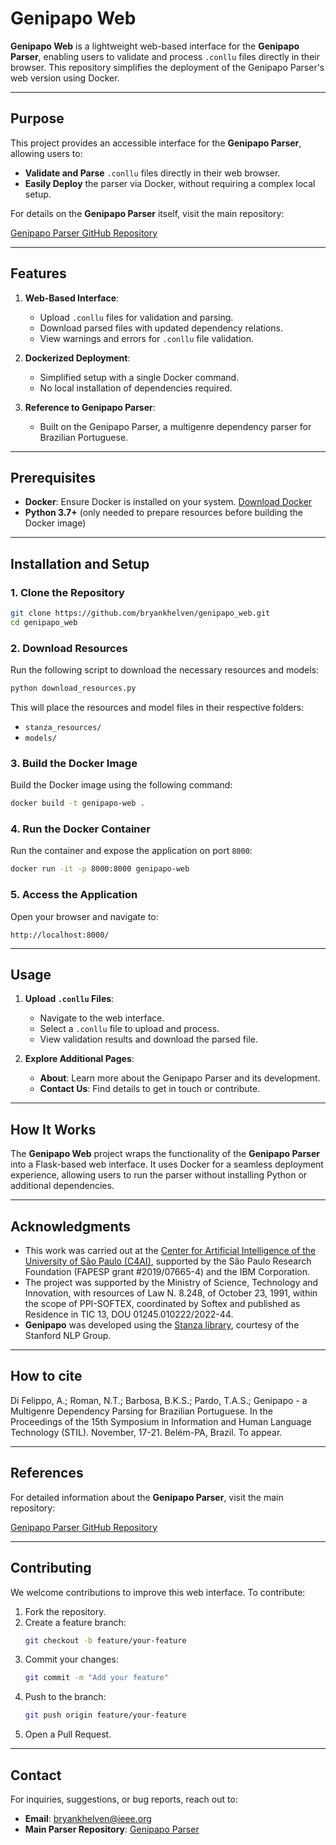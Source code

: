 
# Genipapo Web

**Genipapo Web** is a lightweight web-based interface for the **Genipapo Parser**, enabling users to validate and process `.conllu` files directly in their browser. This repository simplifies the deployment of the Genipapo Parser's web version using Docker.

---

## Purpose

This project provides an accessible interface for the **Genipapo Parser**, allowing users to:

- **Validate and Parse** `.conllu` files directly in their web browser.
- **Easily Deploy** the parser via Docker, without requiring a complex local setup.

For details on the **Genipapo Parser** itself, visit the main repository:

[Genipapo Parser GitHub Repository](https://github.com/bryankhelven/genipapo)

---

## Features

1. **Web-Based Interface**:
   - Upload `.conllu` files for validation and parsing.
   - Download parsed files with updated dependency relations.
   - View warnings and errors for `.conllu` file validation.

2. **Dockerized Deployment**:
   - Simplified setup with a single Docker command.
   - No local installation of dependencies required.

3. **Reference to Genipapo Parser**:
   - Built on the Genipapo Parser, a multigenre dependency parser for Brazilian Portuguese.

---

## Prerequisites

- **Docker**: Ensure Docker is installed on your system. [Download Docker](https://www.docker.com/products/docker-desktop)
- **Python 3.7+** (only needed to prepare resources before building the Docker image)

---

## Installation and Setup

### 1. Clone the Repository

```bash
git clone https://github.com/bryankhelven/genipapo_web.git
cd genipapo_web
```

### 2. Download Resources

Run the following script to download the necessary resources and models:

```bash
python download_resources.py
```

This will place the resources and model files in their respective folders:
- `stanza_resources/`
- `models/`

### 3. Build the Docker Image

Build the Docker image using the following command:

```bash
docker build -t genipapo-web .
```

### 4. Run the Docker Container

Run the container and expose the application on port `8000`:

```bash
docker run -it -p 8000:8000 genipapo-web
```

### 5. Access the Application

Open your browser and navigate to:

```text
http://localhost:8000/
```

---

## Usage

1. **Upload `.conllu` Files**:
   - Navigate to the web interface.
   - Select a `.conllu` file to upload and process.
   - View validation results and download the parsed file.

2. **Explore Additional Pages**:
   - **About**: Learn more about the Genipapo Parser and its development.
   - **Contact Us**: Find details to get in touch or contribute.

---

## How It Works

The **Genipapo Web** project wraps the functionality of the **Genipapo Parser** into a Flask-based web interface. It uses Docker for a seamless deployment experience, allowing users to run the parser without installing Python or additional dependencies.

---

## Acknowledgments

- This work was carried out at the [Center for Artificial Intelligence of the University of São Paulo (C4AI)](http://c4ai.inova.usp.br/), supported by the São Paulo Research Foundation (FAPESP grant #2019/07665-4) and the IBM Corporation.
- The project was supported by the Ministry of Science, Technology and Innovation, with resources of Law N. 8.248, of October 23, 1991, within the scope of PPI-SOFTEX, coordinated by Softex and published as Residence in TIC 13, DOU 01245.010222/2022-44.
- **Genipapo** was developed using the [Stanza library](https://stanfordnlp.github.io/stanza/), courtesy of the Stanford NLP Group.

---

## How to cite

Di Felippo, A.; Roman, N.T.; Barbosa, B.K.S.; Pardo, T.A.S.; Genipapo - a Multigenre Dependency Parsing for Brazilian Portuguese. In the Proceedings of the 15th Symposium in Information and Human Language Technology (STIL). November, 17-21. Belém-PA, Brazil. To appear.

---

## References

For detailed information about the **Genipapo Parser**, visit the main repository:

[Genipapo Parser GitHub Repository](https://github.com/bryankhelven/genipapo)

---

## Contributing

We welcome contributions to improve this web interface. To contribute:

1. Fork the repository.
2. Create a feature branch:
   ```bash
   git checkout -b feature/your-feature
   ```
3. Commit your changes:
   ```bash
   git commit -m "Add your feature"
   ```
4. Push to the branch:
   ```bash
   git push origin feature/your-feature
   ```
5. Open a Pull Request.

---

## Contact

For inquiries, suggestions, or bug reports, reach out to:

- **Email**: [bryankhelven@ieee.org](mailto:bryankhelven@ieee.org)
- **Main Parser Repository**: [Genipapo Parser](https://github.com/bryankhelven/genipapo)
